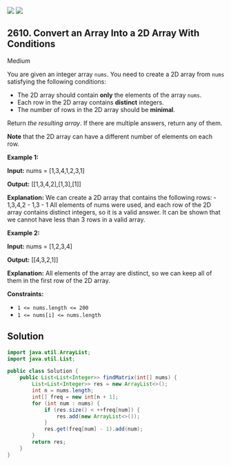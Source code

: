 [![](https://img.shields.io/github/stars/javadev/LeetCode-in-Java?label=Stars&style=flat-square)](https://github.com/javadev/LeetCode-in-Java)
[![](https://img.shields.io/github/forks/javadev/LeetCode-in-Java?label=Fork%20me%20on%20GitHub%20&style=flat-square)](https://github.com/javadev/LeetCode-in-Java/fork)

## 2610\. Convert an Array Into a 2D Array With Conditions

Medium

You are given an integer array `nums`. You need to create a 2D array from `nums` satisfying the following conditions:

*   The 2D array should contain **only** the elements of the array `nums`.
*   Each row in the 2D array contains **distinct** integers.
*   The number of rows in the 2D array should be **minimal**.

Return _the resulting array_. If there are multiple answers, return any of them.

**Note** that the 2D array can have a different number of elements on each row.

**Example 1:**

**Input:** nums = [1,3,4,1,2,3,1]

**Output:** [[1,3,4,2],[1,3],[1]]

**Explanation:** We can create a 2D array that contains the following rows: - 1,3,4,2 - 1,3 - 1 All elements of nums were used, and each row of the 2D array contains distinct integers, so it is a valid answer. It can be shown that we cannot have less than 3 rows in a valid array.

**Example 2:**

**Input:** nums = [1,2,3,4]

**Output:** [[4,3,2,1]]

**Explanation:** All elements of the array are distinct, so we can keep all of them in the first row of the 2D array.

**Constraints:**

*   `1 <= nums.length <= 200`
*   `1 <= nums[i] <= nums.length`

## Solution

```java
import java.util.ArrayList;
import java.util.List;

public class Solution {
    public List<List<Integer>> findMatrix(int[] nums) {
        List<List<Integer>> res = new ArrayList<>();
        int n = nums.length;
        int[] freq = new int[n + 1];
        for (int num : nums) {
            if (res.size() < ++freq[num]) {
                res.add(new ArrayList<>());
            }
            res.get(freq[num] - 1).add(num);
        }
        return res;
    }
}
```